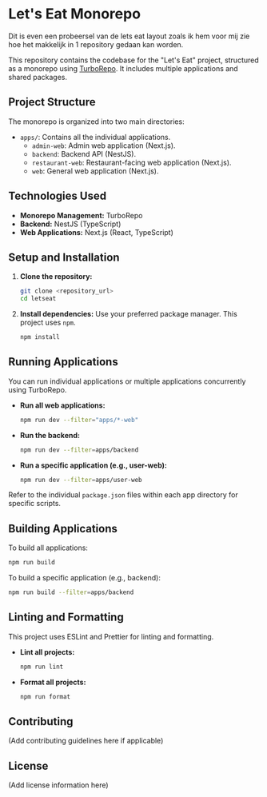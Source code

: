 # Let's Eat Monorepo
Dit is even een probeersel van de lets eat layout zoals ik hem voor mij zie hoe het makkelijk in 1 repository gedaan kan worden.


This repository contains the codebase for the "Let's Eat" project, structured as a monorepo using [TurboRepo](https://turbo.build/). It includes multiple applications and shared packages.

## Project Structure

The monorepo is organized into two main directories:

-   `apps/`: Contains all the individual applications.
    -   `admin-web`: Admin web application (Next.js).
    -   `backend`: Backend API (NestJS).
    -   `restaurant-web`: Restaurant-facing web application (Next.js).
    -   `web`: General web application (Next.js).


## Technologies Used

-   **Monorepo Management:** TurboRepo
-   **Backend:** NestJS (TypeScript)
-   **Web Applications:** Next.js (React, TypeScript)

## Setup and Installation

1.  **Clone the repository:**
    ```bash
    git clone <repository_url>
    cd letseat
    ```
2.  **Install dependencies:**
    Use your preferred package manager. This project uses `npm`.
    ```bash
    npm install
    ```

## Running Applications

You can run individual applications or multiple applications concurrently using TurboRepo.

-   **Run all web applications:**
    ```bash
    npm run dev --filter="apps/*-web"
    ```
-   **Run the backend:**
    ```bash
    npm run dev --filter=apps/backend
    ```
-   **Run a specific application (e.g., user-web):**
    ```bash
    npm run dev --filter=apps/user-web
    ```

Refer to the individual `package.json` files within each app directory for specific scripts.

## Building Applications

To build all applications:

```bash
npm run build
```

To build a specific application (e.g., backend):

```bash
npm run build --filter=apps/backend
```

## Linting and Formatting

This project uses ESLint and Prettier for linting and formatting.

-   **Lint all projects:**
    ```bash
    npm run lint
    ```
-   **Format all projects:**
    ```bash
    npm run format
    ```

## Contributing

(Add contributing guidelines here if applicable)

## License

(Add license information here)